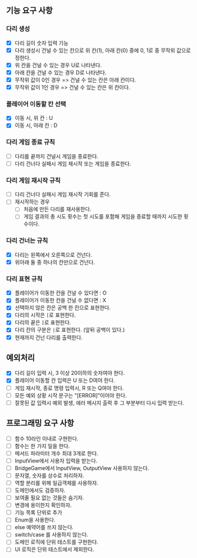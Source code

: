## 기능 요구 사항

### 다리 생성

- [x] 다리 길이 숫자 입력 기능
- [x] 다리 생성시 건널 수 있는 칸으로 위 칸(1), 아래 칸(0) 중에 0, 1로 중 무작위 값으로 정한다.
- [x] 위 칸을 건널 수 있는 경우 U로 나타낸다.
- [x] 아래 칸을 건널 수 있는 경우 D로 나타낸다.
- [x] 무작위 값이 0인 경우 => 건널 수 있는 칸은 아래 칸이다.
- [x] 무작위 값이 1인 경우 => 건널 수 있는 칸은 위 칸이다.

### 플레이어 이동할 칸 선택

- [x] 이동 시, 위 칸 : U
- [x] 이동 시, 아래 칸 : D

### 다리 게임 종료 규칙

- [ ] 다리를 끝까지 건널시 게임을 종료한다.
- [ ] 다리 건너다 실패시 게임 재시작 또는 게임을 종료한다.

### 다리 게임 재시작 규칙

- [ ] 다리 건너다 실패시 게임 재시작 기회를 준다.
- [ ] 재시작하는 경우
    - [ ] 처음에 만든 다리를 재사용한다.
    - [ ] 게임 결과의 총 시도 횟수는 첫 시도를 포함해 게임을 종료할 때까지 시도한 횟수이다.

### 다리 건너는 규칙

- [x] 다리는 왼쪽에서 오른쪽으로 건넌다.
- [x] 위아래 둘 중 하나의 칸만으로 건넌다.

### 다리 표현 규칙

- [x] 플레이어가 이동한 칸을 건널 수 있다면 : O
- [x] 플레이어가 이동한 칸을 건널 수 없다면 : X
- [x] 선택하지 않은 칸은 공백 한 칸으로 표현한다.
- [x] 다리의 시작은 `[`로 표현한다.
- [x] 다리의 끝은 `]`로 표현한다.
- [x] 다리 칸의 구분은  ` | `로 표현한다. (앞뒤 공백이 있다.)
- [x] 현재까지 건넌 다리를 출력한다.

## 예외처리

- [x] 다리 길이 입력 시, 3 이상 20이하의 숫자여야 한다.
- [x] 플레이어 이동할 칸 입력은 U 또는 D여야 한다.
- [ ] 게임 재시작, 종료 명령 입력시, R 또는 Q여야 한다.
- [ ] 모든 예외 상황 시작 문구는 "[ERROR]"이어야 한다.
- [ ] 잘못된 값 입력시 예외 발생, 에러 메시지 출력 후 그 부분부터 다시 입력 받는다.

## 프로그래밍 요구 사항

- [ ] 함수 10라인 이내로 구현한다.
- [ ] 함수는 한 가지 일을 한다.
- [ ] 메서드 파라미터 개수 최대 3개로 한다.
- [ ] InputView에서 사용자 입력을 받는다.
- [ ] BridgeGame에서 InputView, OutputView 사용하지 않는다.
- [ ] 문자열, 숫자를 상수로 처리하자.
- [ ] 역할 분리를 위해 일급객체를 사용하자.
- [ ] 도메인에서도 검증하자.
- [ ] 보여줄 필요 없는 것들은 숨기자.
- [ ] 변경에 용이한지 확인하자.
- [ ] 기능 목록 단위로 추가
- [ ] Enum을 사용한다.
- [ ] else 예약어를 쓰지 않는다.
- [ ] switch/case 를 사용하지 않는다.
- [ ] 도메인 로직에 단위 테스트를 구현한다.
- [ ] UI 로직은 단위 테스트에서 제외한다.
